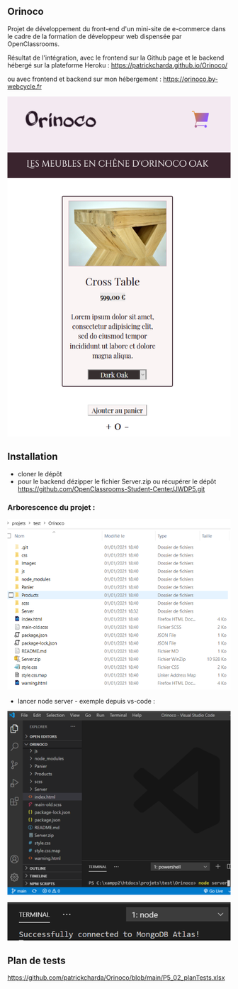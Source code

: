 ## Orinoco

Projet de développement du front-end d'un mini-site de e-commerce dans le cadre de la formation de développeur web dispensée par OpenClassrooms.

Résultat de l'intégration, avec le frontend sur la Github page et le backend hébergé sur la plateforme Heroku :
https://patrickcharda.github.io/Orinoco/

ou avec frontend et backend sur mon hébergement :
https://orinoco.by-webcycle.fr

![Aperçu Orinoco](https://github.com/patrickcharda/Orinoco/blob/main/Screenshot.PNG)

## Installation

- cloner le dépôt
- pour le backend dézipper le fichier Server.zip ou récupérer le dépôt https://github.com/OpenClassrooms-Student-Center/JWDP5.git

### Arborescence du projet :

![Arborescence Projet Orinoco](https://github.com/patrickcharda/Orinoco/blob/main/Arborescence.PNG)

- lancer node server - exemple depuis vs-code :

![Démarrer node server](https://github.com/patrickcharda/Orinoco/blob/main/LancerNode.PNG)

![Node ok](https://github.com/patrickcharda/Orinoco/blob/main/NodeOk.PNG)

## Plan de tests

https://github.com/patrickcharda/Orinoco/blob/main/P5_02_planTests.xlsx









